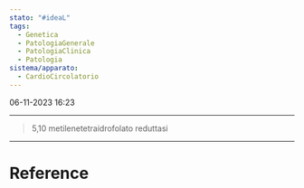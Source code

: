 ```yaml
---
stato: "#ideaL"
tags:
  - Genetica
  - PatologiaGenerale
  - PatologiaClinica
  - Patologia
sistema/apparato:
  - CardioCircolatorio
---
```

06-11-2023 16:23

--- 

> 5,10 metilenetetraidrofolato reduttasi














--- 
# Reference